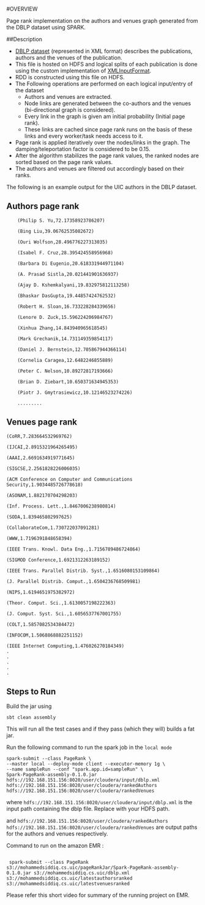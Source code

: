 #OVERVIEW

Page rank implementation on the authors and venues graph generated from the DBLP dataset using SPARK.

##Description

- [DBLP dataset](https://dblp.uni-trier.de/) (represented in XML format) describes the publications, authors and the venues of the publication.
- This file is hosted on HDFS and logical splits of each publication is done using the custom implementation of [XMLInputFormat]().
- RDD is constructed using this file on HDFS.
- The Following operations are performed on each logical input/entry of the dataset
    - Authors and venues are extracted.
    - Node links are generated between the co-authors and the venues (bi-directional graph is considered).
    - Every link in the graph is given am initial probability (Initial page rank).
    - These links are cached since page rank runs on the basis of these links and every worker/task needs access to it.
- Page rank is applied iteratively over the nodes/links in the graph. The damping/teleportation factor is considered to be 0.15.
- After the algorithm stabilizes the page rank values, the ranked nodes are sorted based on the page rank values.
- The authors and venues are filtered out accordingly based on their ranks.

The following is an example output for the UIC authors in the DBLP dataset.

Authors page rank
-

```
    (Philip S. Yu,72.17358923786207)
    
    (Bing Liu,39.06762535082672)
    
    (Ouri Wolfson,28.496776227313035)
    
    (Isabel F. Cruz,28.395424558956968)
    
    (Barbara Di Eugenio,20.618331944971104)
    
    (A. Prasad Sistla,20.021441901636937)
    
    (Ajay D. Kshemkalyani,19.832975812113258)
    
    (Bhaskar DasGupta,19.44857424762532)
    
    (Robert H. Sloan,16.733228284339656)
    
    (Lenore D. Zuck,15.596224206984767)
    
    (Xinhua Zhang,14.843940965618545)
    
    (Mark Grechanik,14.731149359854117)
    
    (Daniel J. Bernstein,12.705867944366114)
    
    (Cornelia Caragea,12.6482246855889)
    
    (Peter C. Nelson,10.89272817193666)
    
    (Brian D. Ziebart,10.650371634945353)
    
    (Piotr J. Gmytrasiewicz,10.12146523274226)
    
    .........
```
   
     
Venues page rank
-


```
(CoRR,7.283664532969762)

(IJCAI,2.8915321964265495)

(AAAI,2.6691634919771645)

(SIGCSE,2.2561828226006035)

(ACM Conference on Computer and Communications Security,1.9034485726778618)

(ASONAM,1.882170704298203)

(Inf. Process. Lett.,1.8467006238980814)

(SODA,1.839465802997625)

(CollaborateCom,1.730722037091281)

(WWW,1.7196391848658394)

(IEEE Trans. Knowl. Data Eng.,1.7156789486724864)

(SIGMOD Conference,1.6921312263189152)

(IEEE Trans. Parallel Distrib. Syst.,1.6516080153109864)

(J. Parallel Distrib. Comput.,1.6504236768509981)

(NIPS,1.6194651975382972)

(Theor. Comput. Sci.,1.6130057198222363)

(J. Comput. Syst. Sci.,1.6056537767001755)

(COLT,1.5857082534384472)

(INFOCOM,1.5068868882251152)

(IEEE Internet Computing,1.476026270184349)
.
.
.
.
.
``` 
    
## Steps to Run 

Build the jar using

````
sbt clean assembly
````

This will run all the test cases and if they pass (which they will) builds a fat jar.

Run the following command to run the spark job in the `local mode` 

```
spark-submit --class PageRank \
--master local --deploy-mode client --executor-memory 1g \
--name sampleRun --conf "spark.app.id=sampleRun" \
Spark-PageRank-assembly-0.1.0.jar hdfs://192.168.151.156:8020/user/cloudera/input/dblp.xml hdfs://192.168.151.156:8020/user/cloudera/rankedAuthors hdfs://192.168.151.156:8020/user/cloudera/rankedVenues

```
where `hdfs://192.168.151.156:8020/user/cloudera/input/dblp.xml` is the input path containing the dblp file. Replace with your HDFS path.

and `hdfs://192.168.151.156:8020/user/cloudera/rankedAuthors` `hdfs://192.168.151.156:8020/user/cloudera/rankedVenues`  are output paths for the authors and venues respectively.


Command to run on the amazon EMR :

```

 spark-submit --class PageRank s3://mohammedsiddiq.cs.uic/pageRankJar/Spark-PageRank-assembly-0.1.0.jar s3://mohammedsiddiq.cs.uic/dblp.xml s3://mohammedsiddiq.cs.uic/latestauthorsranked s3://mohammedsiddiq.cs.uic/latestvenuesranked

```

Please refer this short video for summary of the running project on EMR.